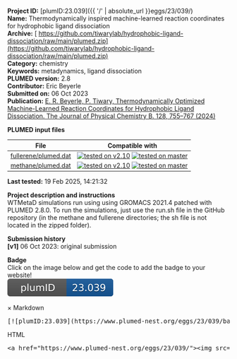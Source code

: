 **Project ID:** [plumID:23.039]({{ '/' | absolute_url }}eggs/23/039/)  
**Name:**  Thermodynamically inspired machine-learned reaction coordinates for hydrophobic ligand dissociation  
**Archive:** [ https://github.com/tiwarylab/hydrophobic-ligand-dissociation/raw/main/plumed.zip](https://github.com/tiwarylab/hydrophobic-ligand-dissociation/raw/main/plumed.zip)  
**Category:**  chemistry  
**Keywords:**  metadynamics, ligand dissociation  
**PLUMED version:**  2.8  
**Contributor:**  Eric Beyerle  
**Submitted on:** 06 Oct 2023  
**Publication:** [E. R. Beyerle, P. Tiwary, Thermodynamically Optimized Machine-Learned Reaction Coordinates for Hydrophobic Ligand Dissociation. The Journal of Physical Chemistry B. 128, 755–767 (2024)](http://dx.doi.org/10.1021/acs.jpcb.3c08304)  
  
**PLUMED input files**  
  
| File     | Compatible with |  
|:--------:|:--------:|  
| [fullerene/plumed.dat](./data/fullerene/plumed.dat.md) |  [![tested on v2.10](https://img.shields.io/badge/v2.10-passing-green.svg)](data/fullerene/plumed.dat.plumed.stderr) [![tested on master](https://img.shields.io/badge/master-passing-green.svg)](data/fullerene/plumed.dat.plumed_master.stderr) |  
| [methane/plumed.dat](./data/methane/plumed.dat.md) |  [![tested on v2.10](https://img.shields.io/badge/v2.10-passing-green.svg)](data/methane/plumed.dat.plumed.stderr) [![tested on master](https://img.shields.io/badge/master-passing-green.svg)](data/methane/plumed.dat.plumed_master.stderr) |  
  
**Last tested:**  19 Feb 2025, 14:21:32
  
**Project description and instructions**  
WTMetaD simulations run using using GROMACS 2021.4 patched with PLUMED 2.8.0. To run the simulations, just use the run.sh file in the GitHub repository (in the methane and fullerene directories; the sh file is not located in the zipped folder).
  
**Submission history**  
**[v1]** 06 Oct 2023: original submission  
  
**Badge**  
Click on the image below and get the code to add the badge to your website!  
<img src="./badge.svg" alt="plumeDnest:23.039" id="myBtn" class="badge">
<div id="myModal" class="modal">
  <div class="modal-content">
    <span class="close">&times;</span>
    Markdown<pre>[![plumID:23.039](https://www.plumed-nest.org/eggs/23/039/badge.svg)](https://www.plumed-nest.org/eggs/23/039/)</pre>
    HTML<pre>&lt;a href="https://www.plumed-nest.org/eggs/23/039/"&gt;&lt;img src="https://www.plumed-nest.org/eggs/23/039/badge.svg" alt="plumID:23.039"&gt;&lt;/a&gt;</pre>
  </div>
</div>
